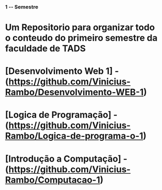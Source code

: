 ### 1 -- Semestre
# Um Repositorio para organizar todo o conteudo do primeiro semestre da faculdade de TADS


# [Desenvolvimento Web 1]   - (https://github.com/Vinicius-Rambo/Desenvolvimento-WEB-1)
# [Logica de Programação]   - (https://github.com/Vinicius-Rambo/Logica-de-programa-o-1)
# [Introdução a Computação] - (https://github.com/Vinicius-Rambo/Computacao-1) 
